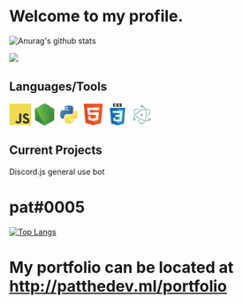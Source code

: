 # Welcome to my profile.

![Anurag's github stats](https://github-readme-stats.vercel.app/api?username=pattheman344&show_icons=true&theme=radical)

 <p align="left"> <img src="https://komarev.com/ghpvc/?username=pattheman344&label=Profile%20views&color=0e75b6&style=flat" /> </p>

 ## Languages/Tools

 <img src="https://raw.githubusercontent.com/devicons/devicon/master/icons/javascript/javascript-original.svg" alt="javascript" width="40" height="40"/> <img src="https://raw.githubusercontent.com/devicons/devicon/master/icons/nodejs/nodejs-original.svg" alt="nodejs" width="40" height="40"/>
 <img src="https://raw.githubusercontent.com/devicons/devicon/master/icons/python/python-original.svg" alt="python" width="40" height="40"/>
 <img src="https://raw.githubusercontent.com/devicons/devicon/master/icons/html5/html5-original.svg" alt="html" width="40" height="40"/>
  <img src="https://raw.githubusercontent.com/devicons/devicon/master/icons/css3/css3-original-wordmark.svg" alt="css" width="40" height="40"/>
  <img src="https://raw.githubusercontent.com/devicons/devicon/master/icons/electron/electron-original.svg" alt="electron" width="40" height="40"/>
 
 

 ## Current Projects

 Discord.js general use bot

 # pat#0005

   [![Top Langs](https://github-readme-stats.vercel.app/api/top-langs/?username=pattheman344&theme=radical)](https://github.com/anuraghazra/github-readme-stats)
   
# My portfolio can be located at <a href="http://patthedev.ml/portfolio">http://patthedev.ml/portfolio</a>

  

  

  
